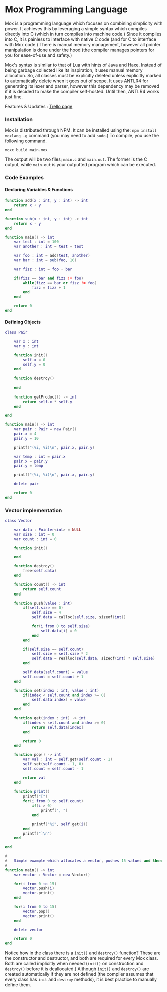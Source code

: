 # Mox Programming Language

Mox is a programming language which focuses on combining simplicity with power. It achieves this by leveraging
a simple syntax which compiles directly into C (which in turn compiles into machine code.) Since it compiles into C,
it is painless to interface with native C code (and for C to interface with Mox code.) There is manual memory management, however all pointer manipulation is done under the hood (the compiler manages pointers for you for ease-of-use and safety.)

Mox's syntax is similar to that of Lua with hints of Java and Haxe. Instead of being garbage collected like its inspiration, it uses manual memory allocation. So, all classes must be explicitly deleted unless explicitly marked to automatically delete when it goes out of scope. It uses ANTLR4 for generating its lexer and parser, however this dependency may be removed if it is decided to make the compiler self-hosted. Until then, ANTLR4 works just fine.

Features & Updates : [Trello page](https://trello.com/b/elTGCpm0/mox-programming-language)

### Installation

Mox is distributed through NPM. It can be installed using the: `npm install moxlang -g` command (you may need to add `sudo`.) To compile, you use the following command.

```
moxc build main.mox
```

The output will be two files; `main.c` and `main.out`. The former is the C output, while `main.out` is your outputted program which can be executed.

### Code Examples

#### Declaring Variables & Functions

```lua
function add(x : int, y : int) -> int
    return x + y
end

function sub(x : int, y : int) -> int
    return x - y
end

function main() -> int
    var test : int = 100
    var another : int = test + test

    var foo : int = add(test, another)
    var bar : int = sub(foo, 10)

    var fizz : int = foo + bar

    if(fizz == bar and fizz != foo)
        while(fizz == bar or fizz != foo)
            fizz = fizz + 1
        end
    end

    return 0
end
```

#### Defining Objects

```lua
class Pair

    var x : int
    var y : int

    function init()
        self.x = 0
        self.y = 0
    end
    
    function destroy()
    
    end

    function getProduct() -> int
        return self.x * self.y
    end

end

function main() -> int
    var pair : Pair = new Pair()
    pair.x = 4
    pair.y = 10

    printf("(%i, %i)\n", pair.x, pair.y)

    var temp : int = pair.x
    pair.x = pair.y
    pair.y = temp

    printf("(%i, %i)\n", pair.x, pair.y)

    delete pair

    return 0
end
```

### Vector implementation

```lua
class Vector

    var data : Pointer<int> = NULL
    var size : int = 0
    var count : int = 0

    function init()

    end

    function destroy()
        free(self.data)
    end

    function count() -> int
        return self.count
    end

    function push(value : int)
        if(self.size == 0)
            self.size = 4
            self.data = calloc(self.size, sizeof(int))

            for(i from 0 to self.size)
                self.data[i] = 0
            end
        end

        if(self.size == self.count)
            self.size = self.size * 2
            self.data = realloc(self.data, sizeof(int) * self.size)
        end

        self.data[self.count] = value
        self.count = self.count + 1
    end

    function set(index : int, value : int)
        if(index < self.count and index >= 0)
            self.data[index] = value
        end
    end

    function get(index : int) -> int
        if(index < self.count and index >= 0)
            return self.data[index]
        end

        return 0
    end

    function pop() -> int
        var val : int = self.get(self.count - 1)
        self.set(self.count - 1, 0)
        self.count = self.count - 1

        return val
    end

    function print()
        printf("[")
        for(i from 0 to self.count)
            if(i > 0)
                printf(", ")
            end

            printf("%i", self.get(i))
        end
        printf("]\n")
    end

end

#
#   Simple example which allocates a vector, pushes 15 values and then pops all 15 values.
#
function main() -> int
    var vector : Vector = new Vector()

    for(i from 0 to 15)
        vector.push(i)
        vector.print()
    end

    for(i from 0 to 15)
        vector.pop()
        vector.print()
    end

    delete vector

    return 0
end
```

Notice how in the class there is a `init()` and `destroy()` function? These are the constructor and destructor, and both are required for every Mox class. Both are called implicitly when needed (`init()` on construction and `destroy()` before it is deallocated.) Although `init()` and `destroy()` are created automatically if they are not defined (the compiler assumes that every class has `init` and `destroy` methods), it is best practice to manually define them.

